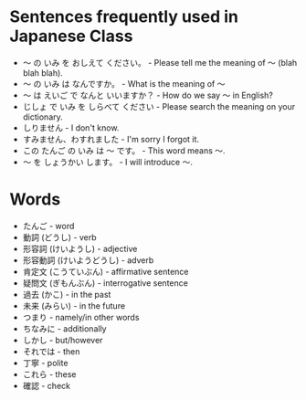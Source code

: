 # Sentences frequently used in Japanese Class
- 〜 の いみ を おしえて ください。 - Please tell me the meaning of 〜 (blah blah blah).
- 〜 の いみ は なんですか。 - What is the meaning of 〜
- 〜 は えいご で なんと いいますか？ - How do we say 〜 in English?
- じしょ で いみ を しらべて ください - Please search the meaning on your dictionary.
- しりません - I don't know.
- すみません、わすれました - I'm sorry I forgot it.
- この たんご の いみ は 〜 です。 - This word means 〜.
- 〜 を しょうかい します。 - I will introduce 〜.



# Words
- たんご - word
- 動詞 (どうし) - verb
- 形容詞 (けいようし) - adjective
- 形容動詞 (けいようどうし) - adverb
- 肯定文 (こうていぶん) - affirmative sentence
- 疑問文 (ぎもんぶん) - interrogative sentence
- 過去 (かこ) - in the past
- 未来 (みらい) - in the future
- つまり - namely/in other words
- ちなみに - additionally
- しかし - but/however
- それでは - then
- 丁寧 - polite
- これら - these
- 確認 - check
